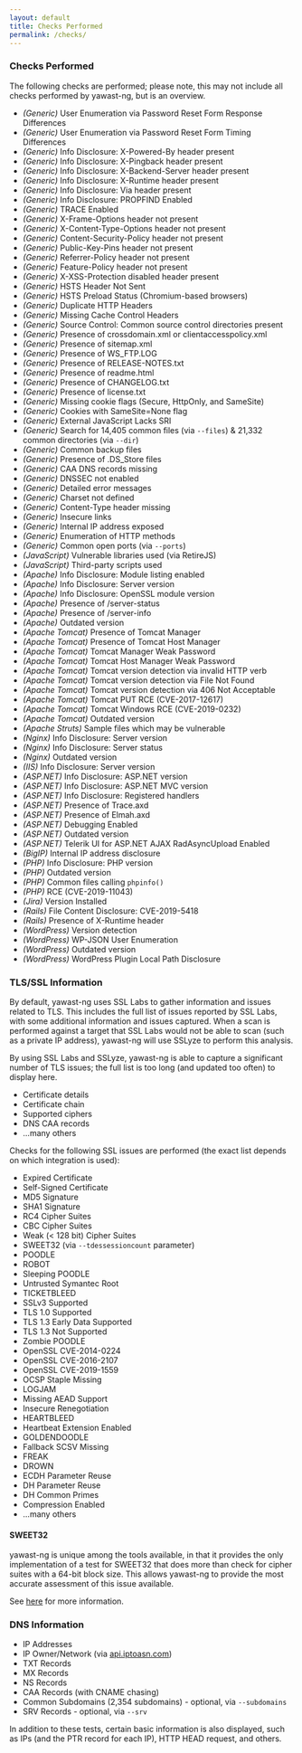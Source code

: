 ```yaml
---
layout: default
title: Checks Performed
permalink: /checks/
---
```


### Checks Performed

The following checks are performed; please note, this may not include all checks performed by yawast-ng, but is an overview.

* *(Generic)* User Enumeration via Password Reset Form Response Differences
* *(Generic)* User Enumeration via Password Reset Form Timing Differences
* *(Generic)* Info Disclosure: X-Powered-By header present
* *(Generic)* Info Disclosure: X-Pingback header present
* *(Generic)* Info Disclosure: X-Backend-Server header present
* *(Generic)* Info Disclosure: X-Runtime header present
* *(Generic)* Info Disclosure: Via header present
* *(Generic)* Info Disclosure: PROPFIND Enabled
* *(Generic)* TRACE Enabled
* *(Generic)* X-Frame-Options header not present
* *(Generic)* X-Content-Type-Options header not present
* *(Generic)* Content-Security-Policy header not present
* *(Generic)* Public-Key-Pins header not present
* *(Generic)* Referrer-Policy header not present
* *(Generic)* Feature-Policy header not present
* *(Generic)* X-XSS-Protection disabled header present
* *(Generic)* HSTS Header Not Sent
* *(Generic)* HSTS Preload Status (Chromium-based browsers)
* *(Generic)* Duplicate HTTP Headers
* *(Generic)* Missing Cache Control Headers
* *(Generic)* Source Control: Common source control directories present
* *(Generic)* Presence of crossdomain.xml or clientaccesspolicy.xml
* *(Generic)* Presence of sitemap.xml
* *(Generic)* Presence of WS_FTP.LOG
* *(Generic)* Presence of RELEASE-NOTES.txt
* *(Generic)* Presence of readme.html
* *(Generic)* Presence of CHANGELOG.txt
* *(Generic)* Presence of license.txt
* *(Generic)* Missing cookie flags (Secure, HttpOnly, and SameSite)
* *(Generic)* Cookies with SameSite=None flag
* *(Generic)* External JavaScript Lacks SRI
* *(Generic)* Search for 14,405 common files (via `--files`) & 21,332 common directories (via `--dir`)
* *(Generic)* Common backup files
* *(Generic)* Presence of .DS_Store files
* *(Generic)* CAA DNS records missing
* *(Generic)* DNSSEC not enabled
* *(Generic)* Detailed error messages
* *(Generic)* Charset not defined
* *(Generic)* Content-Type header missing
* *(Generic)* Insecure links
* *(Generic)* Internal IP address exposed
* *(Generic)* Enumeration of HTTP methods
* *(Generic)* Common open ports (via `--ports`)
* *(JavaScript)* Vulnerable libraries used (via RetireJS)
* *(JavaScript)* Third-party scripts used
* *(Apache)* Info Disclosure: Module listing enabled
* *(Apache)* Info Disclosure: Server version
* *(Apache)* Info Disclosure: OpenSSL module version
* *(Apache)* Presence of /server-status
* *(Apache)* Presence of /server-info
* *(Apache)* Outdated version
* *(Apache Tomcat)* Presence of Tomcat Manager
* *(Apache Tomcat)* Presence of Tomcat Host Manager
* *(Apache Tomcat)* Tomcat Manager Weak Password
* *(Apache Tomcat)* Tomcat Host Manager Weak Password
* *(Apache Tomcat)* Tomcat version detection via invalid HTTP verb
* *(Apache Tomcat)* Tomcat version detection via File Not Found
* *(Apache Tomcat)* Tomcat version detection via 406 Not Acceptable
* *(Apache Tomcat)* Tomcat PUT RCE (CVE-2017-12617)
* *(Apache Tomcat)* Tomcat Windows RCE (CVE-2019-0232)
* *(Apache Tomcat)* Outdated version
* *(Apache Struts)* Sample files which may be vulnerable
* *(Nginx)* Info Disclosure: Server version
* *(Nginx)* Info Disclosure: Server status
* *(Nginx)* Outdated version
* *(IIS)* Info Disclosure: Server version
* *(ASP.NET)* Info Disclosure: ASP.NET version
* *(ASP.NET)* Info Disclosure: ASP.NET MVC version
* *(ASP.NET)* Info Disclosure: Registered handlers
* *(ASP.NET)* Presence of Trace.axd
* *(ASP.NET)* Presence of Elmah.axd
* *(ASP.NET)* Debugging Enabled
* *(ASP.NET)* Outdated version
* *(ASP.NET)* Telerik UI for ASP.NET AJAX RadAsyncUpload Enabled
* *(BigIP)* Internal IP address disclosure
* *(PHP)* Info Disclosure: PHP version
* *(PHP)* Outdated version
* *(PHP)* Common files calling `phpinfo()`
* *(PHP)* RCE (CVE-2019-11043)
* *(Jira)* Version Installed
* *(Rails)* File Content Disclosure: CVE-2019-5418
* *(Rails)* Presence of X-Runtime header
* *(WordPress)* Version detection
* *(WordPress)* WP-JSON User Enumeration
* *(WordPress)* Outdated version
* *(WordPress)* WordPress Plugin Local Path Disclosure

### TLS/SSL Information

By default, yawast-ng uses SSL Labs to gather information and issues related to TLS. This includes the full list of issues reported by SSL Labs, with some additional information and issues captured. When a scan is performed against a target that SSL Labs would not be able to scan (such as a private IP address), yawast-ng will use SSLyze to perform this analysis.

By using SSL Labs and SSLyze, yawast-ng is able to capture a significant number of TLS issues; the full list is too long (and updated too often) to display here.

* Certificate details
* Certificate chain
* Supported ciphers
* DNS CAA records
* ...many others

Checks for the following SSL issues are performed (the exact list depends on which integration is used):

* Expired Certificate
* Self-Signed Certificate
* MD5 Signature
* SHA1 Signature
* RC4 Cipher Suites
* CBC Cipher Suites
* Weak (< 128 bit) Cipher Suites
* SWEET32 (via `--tdessessioncount` parameter)
* POODLE
* ROBOT
* Sleeping POODLE
* Untrusted Symantec Root
* TICKETBLEED
* SSLv3 Supported
* TLS 1.0 Supported
* TLS 1.3 Early Data Supported
* TLS 1.3 Not Supported
* Zombie POODLE
* OpenSSL CVE-2014-0224
* OpenSSL CVE-2016-2107
* OpenSSL CVE-2019-1559
* OCSP Staple Missing
* LOGJAM
* Missing AEAD Support
* Insecure Renegotiation
* HEARTBLEED
* Heartbeat Extension Enabled
* GOLDENDOODLE
* Fallback SCSV Missing
* FREAK
* DROWN
* ECDH Parameter Reuse
* DH Parameter Reuse
* DH Common Primes
* Compression Enabled
* ...many others

#### SWEET32

yawast-ng is unique among the tools available, in that it provides the only implementation of a test for SWEET32 that does more than check for cipher suites with a 64-bit block size. This allows yawast-ng to provide the most accurate assessment of this issue available.

See [here](https://adamcaudill.com/2016/09/15/testing-sweet32-yawast/) for more information.

### DNS Information

* IP Addresses
* IP Owner/Network (via [api.iptoasn.com](https://api.iptoasn.com/))
* TXT Records
* MX Records
* NS Records
* CAA Records (with CNAME chasing)
* Common Subdomains (2,354 subdomains) - optional, via `--subdomains`
* SRV Records - optional, via `--srv`

In addition to these tests, certain basic information is also displayed, such as IPs (and the PTR record for each IP), HTTP HEAD request, and others.
